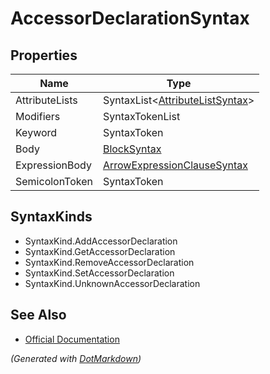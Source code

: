 # AccessorDeclarationSyntax

## Properties

| Name           | Type                                                          |
| -------------- | ------------------------------------------------------------- |
| AttributeLists | SyntaxList\<[AttributeListSyntax](SyntaxList.md)>             |
| Modifiers      | SyntaxTokenList                                               |
| Keyword        | SyntaxToken                                                   |
| Body           | [BlockSyntax](BlockSyntax.md)                                 |
| ExpressionBody | [ArrowExpressionClauseSyntax](ArrowExpressionClauseSyntax.md) |
| SemicolonToken | SyntaxToken                                                   |

## SyntaxKinds

* SyntaxKind\.AddAccessorDeclaration
* SyntaxKind\.GetAccessorDeclaration
* SyntaxKind\.RemoveAccessorDeclaration
* SyntaxKind\.SetAccessorDeclaration
* SyntaxKind\.UnknownAccessorDeclaration

## See Also

* [Official Documentation](https://docs.microsoft.com/en-us/dotnet/api/microsoft.codeanalysis.csharp.syntax.accessordeclarationsyntax)


*\(Generated with [DotMarkdown](http://github.com/JosefPihrt/DotMarkdown)\)*